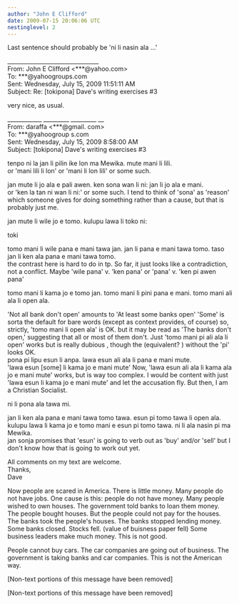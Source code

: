 ```yaml
---
author: "John E Clifford"
date: 2009-07-15 20:06:06 UTC
nestinglevel: 2
---
```

Last sentence should probably be 'ni li nasin ala ...'  
  
  
  
  
\_\_\_\_\_\_\_\_\_\_\_\_\_\_\_\_\_\_\_\_\_\_\_\_\_\_\_\_\_\_\_\_  
From: John E Clifford <\*\*\*@yahoo.com>  
To: \*\*\*@yahoogroups.com  
Sent: Wednesday, July 15, 2009 11:51:11 AM  
Subject: Re: \[tokipona\] Dave's writing exercises #3  
  
  
  
  
  
very nice, as usual.  
  
\_\_\_\_\_\_\_\_\_\_\_\_ \_\_\_\_\_\_\_\_\_ \_\_\_\_\_\_\_\_\_ \_\_  
From: daraffa <\*\*\*@gmail. com>  
To: \*\*\*@yahoogroup s.com  
Sent: Wednesday, July 15, 2009 8:58:00 AM  
Subject: \[tokipona\] Dave's writing exercises #3  
  
tenpo ni la jan li pilin ike lon ma Mewika. mute mani li lili.  
or 'mani lili li lon' or 'mani li lon lili' or some such.  
  
jan mute li jo ala e pali awen. ken sona wan li ni: jan li jo ala e mani.  
or 'ken la tan ni wan li ni:' or some such. I tend to think of 'sona' as 'reason' which someone gives for doing something rather than a cause, but that is probably just me.  
  
jan mute li wile jo e tomo. kulupu lawa li toko ni:  
  
toki  
  
tomo mani li wile pana e mani tawa jan. jan li pana e mani tawa tomo. taso jan li ken ala pana e mani tawa tomo.  
the contrast here is hard to do in tp. So far, it just looks like a contradiction, not a conflict. Maybe 'wile pana' v. 'ken pana' or 'pana' v. 'ken pi awen pana'  
  
tomo mani li kama jo e tomo jan. tomo mani li pini pana e mani. tomo mani ali ala li open ala.  
  
'Not all bank don't open' amounts to 'At least some banks open' 'Some' is sorta the default for bare words (except as context provides, of course) so, strictly, 'tomo mani li open ala' is OK. but it may be read as 'The banks don't open,' suggesting that all or most of them don't. Just 'tomo mani pi ali ala li open' works but is really dubious , though the (equivalent? ) without the 'pi' looks OK.  
pona pi lipu esun li anpa. lawa esun ali ala li pana e mani mute.  
'lawa esun \[some\] li kama jo e mani mute' Now, 'lawa esun ali ala li kama ala jo e mani mute' works, but is way too complex. I would be content with just 'lawa esun li kama jo e mani mute' and let the accusation fly. But then, I am a Christian Socialist.  
  
ni li pona ala tawa mi.  
  
jan li ken ala pana e mani tawa tomo tawa. esun pi tomo tawa li open ala. kulupu lawa li kama jo e tomo mani e esun pi tomo tawa. ni li ala nasin pi ma Mewika.  
jan sonja promises that 'esun' is going to verb out as 'buy' and/or 'sell' but I don't know how that is going to work out yet.  
  
All comments on my text are welcome.  
Thanks,  
Dave  
  
Now people are scared in America. There is little money. Many people do not have jobs. One cause is this: people do not have money. Many people wished to own houses. The government told banks to loan them money. The people bought houses. But the people could not pay for the houses. The banks took the people's houses. The banks stopped lending money. Some banks closed. Stocks fell. (value of buisness paper fell) Some business leaders make much money. This is not good.  
  
People cannot buy cars. The car companies are going out of business. The government is taking banks and car companies. This is not the American way.  
  
\[Non-text portions of this message have been removed\]  
  
  
  
  
  
  
  
\[Non-text portions of this message have been removed\]